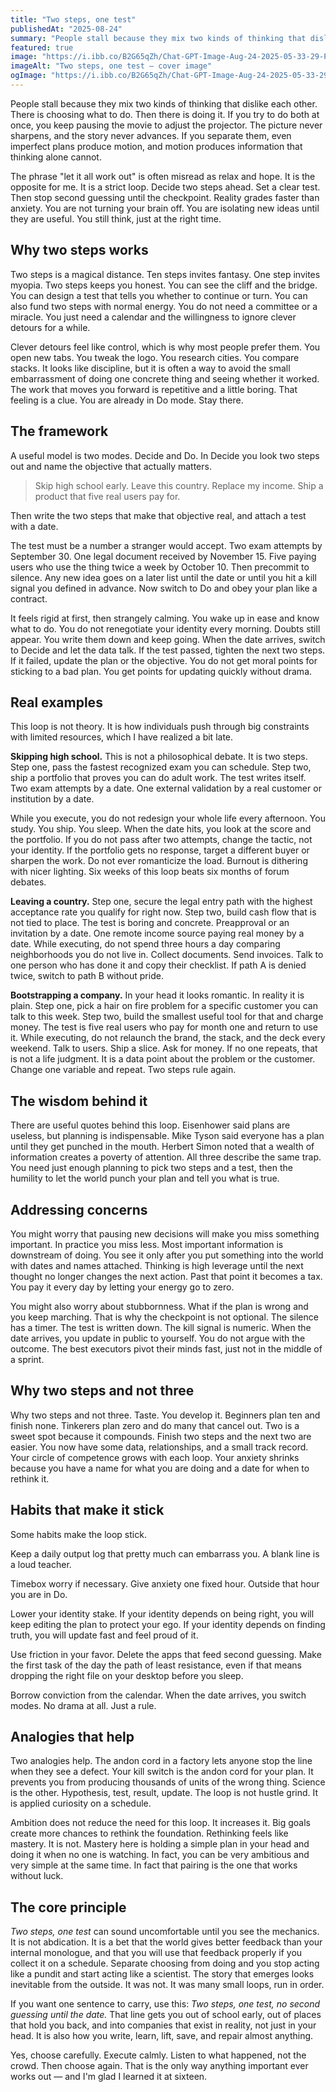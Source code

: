 ```yaml
---
title: "Two steps, one test"
publishedAt: "2025-08-24"
summary: "People stall because they mix two kinds of thinking that dislike each other. There is choosing what to do. Then there is doing it. Separate them, and motion produces information that thinking alone cannot."
featured: true
image: "https://i.ibb.co/B2G65qZh/Chat-GPT-Image-Aug-24-2025-05-33-29-PM.png"
imageAlt: "Two steps, one test — cover image"
ogImage: "https://i.ibb.co/B2G65qZh/Chat-GPT-Image-Aug-24-2025-05-33-29-PM.png"
---
```

People stall because they mix two kinds of thinking that dislike each other. There is choosing what to do. Then there is doing it. If you try to do both at once, you keep pausing the movie to adjust the projector. The picture never sharpens, and the story never advances. If you separate them, even imperfect plans produce motion, and motion produces information that thinking alone cannot.

The phrase "let it all work out" is often misread as relax and hope. It is the opposite for me. It is a strict loop. Decide two steps ahead. Set a clear test. Then stop second guessing until the checkpoint. Reality grades faster than anxiety. You are not turning your brain off. You are isolating new ideas until they are useful. You still think, just at the right time.

## Why two steps works

Two steps is a magical distance. Ten steps invites fantasy. One step invites myopia. Two steps keeps you honest. You can see the cliff and the bridge. You can design a test that tells you whether to continue or turn. You can also fund two steps with normal energy. You do not need a committee or a miracle. You just need a calendar and the willingness to ignore clever detours for a while.

Clever detours feel like control, which is why most people prefer them. You open new tabs. You tweak the logo. You research cities. You compare stacks. It looks like discipline, but it is often a way to avoid the small embarrassment of doing one concrete thing and seeing whether it worked. The work that moves you forward is repetitive and a little boring. That feeling is a clue. You are already in Do mode. Stay there.

## The framework

A useful model is two modes. Decide and Do. In Decide you look two steps out and name the objective that actually matters.

> Skip high school early. Leave this country. Replace my income. Ship a product that five real users pay for.

Then write the two steps that make that objective real, and attach a test with a date.

The test must be a number a stranger would accept. Two exam attempts by September 30. One legal document received by November 15. Five paying users who use the thing twice a week by October 10. Then precommit to silence. Any new idea goes on a later list until the date or until you hit a kill signal you defined in advance. Now switch to Do and obey your plan like a contract.

It feels rigid at first, then strangely calming. You wake up in ease and know what to do. You do not renegotiate your identity every morning. Doubts still appear. You write them down and keep going. When the date arrives, switch to Decide and let the data talk. If the test passed, tighten the next two steps. If it failed, update the plan or the objective. You do not get moral points for sticking to a bad plan. You get points for updating quickly without drama.

## Real examples

This loop is not theory. It is how individuals push through big constraints with limited resources, which I have realized a bit late.



**Skipping high school.** This is not a philosophical debate. It is two steps. Step one, pass the fastest recognized exam you can schedule. Step two, ship a portfolio that proves you can do adult work. The test writes itself. Two exam attempts by a date. One external validation by a real customer or institution by a date.

While you execute, you do not redesign your whole life every afternoon. You study. You ship. You sleep. When the date hits, you look at the score and the portfolio. If you do not pass after two attempts, change the tactic, not your identity. If the portfolio gets no response, target a different buyer or sharpen the work. Do not ever romanticize the load. Burnout is dithering with nicer lighting. Six weeks of this loop beats six months of forum debates.

**Leaving a country.** Step one, secure the legal entry path with the highest acceptance rate you qualify for right now. Step two, build cash flow that is not tied to place. The test is boring and concrete. Preapproval or an invitation by a date. One remote income source paying real money by a date. While executing, do not spend three hours a day comparing neighborhoods you do not live in. Collect documents. Send invoices. Talk to one person who has done it and copy their checklist. If path A is denied twice, switch to path B without pride.

**Bootstrapping a company.** In your head it looks romantic. In reality it is plain. Step one, pick a hair on fire problem for a specific customer you can talk to this week. Step two, build the smallest useful tool for that and charge money. The test is five real users who pay for month one and return to use it. While executing, do not relaunch the brand, the stack, and the deck every weekend. Talk to users. Ship a slice. Ask for money. If no one repeats, that is not a life judgment. It is a data point about the problem or the customer. Change one variable and repeat. Two steps rule again.

## The wisdom behind it

There are useful quotes behind this loop. Eisenhower said plans are useless, but planning is indispensable. Mike Tyson said everyone has a plan until they get punched in the mouth. Herbert Simon noted that a wealth of information creates a poverty of attention. All three describe the same trap. You need just enough planning to pick two steps and a test, then the humility to let the world punch your plan and tell you what is true.

## Addressing concerns

You might worry that pausing new decisions will make you miss something important. In practice you miss less. Most important information is downstream of doing. You see it only after you put something into the world with dates and names attached. Thinking is high leverage until the next thought no longer changes the next action. Past that point it becomes a tax. You pay it every day by letting your energy go to zero.

You might also worry about stubbornness. What if the plan is wrong and you keep marching. That is why the checkpoint is not optional. The silence has a timer. The test is written down. The kill signal is numeric. When the date arrives, you update in public to yourself. You do not argue with the outcome. The best executors pivot their minds fast, just not in the middle of a sprint.

## Why two steps and not three

Why two steps and not three. Taste. You develop it. Beginners plan ten and finish none. Tinkerers plan zero and do many that cancel out. Two is a sweet spot because it compounds. Finish two steps and the next two are easier. You now have some data, relationships, and a small track record. Your circle of competence grows with each loop. Your anxiety shrinks because you have a name for what you are doing and a date for when to rethink it.

## Habits that make it stick

Some habits make the loop stick.

Keep a daily output log that pretty much can embarrass you. A blank line is a loud teacher.

Timebox worry if necessary. Give anxiety one fixed hour. Outside that hour you are in Do.

Lower your identity stake. If your identity depends on being right, you will keep editing the plan to protect your ego. If your identity depends on finding truth, you will update fast and feel proud of it.

Use friction in your favor. Delete the apps that feed second guessing. Make the first task of the day the path of least resistance, even if that means dropping the right file on your desktop before you sleep.

Borrow conviction from the calendar. When the date arrives, you switch modes. No drama at all. Just a rule.

## Analogies that help

Two analogies help. The andon cord in a factory lets anyone stop the line when they see a defect. Your kill switch is the andon cord for your plan. It prevents you from producing thousands of units of the wrong thing. Science is the other. Hypothesis, test, result, update. The loop is not hustle grind. It is applied curiosity on a schedule.

Ambition does not reduce the need for this loop. It increases it. Big goals create more chances to rethink the foundation. Rethinking feels like mastery. It is not. Mastery here is holding a simple plan in your head and doing it when no one is watching. In fact, you can be very ambitious and very simple at the same time. In fact that pairing is the one that works without luck.

## The core principle

*Two steps, one test* can sound uncomfortable until you see the mechanics. It is not abdication. It is a bet that the world gives better feedback than your internal monologue, and that you will use that feedback properly if you collect it on a schedule. Separate choosing from doing and you stop acting like a pundit and start acting like a scientist. The story that emerges looks inevitable from the outside. It was not. It was many small loops, run in order.

If you want one sentence to carry, use this: *Two steps, one test, no second guessing until the date.* That line gets you out of school early, out of places that hold you back, and into companies that exist in reality, not just in your head. It is also how you write, learn, lift, save, and repair almost anything.

Yes, choose carefully. Execute calmly. Listen to what happened, not the crowd. Then choose again. That is the only way anything important ever works out — and I'm glad I learned it at sixteen.